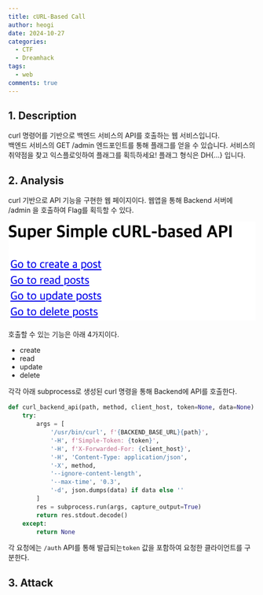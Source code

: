 ```yaml
---
title: cURL-Based Call
author: heogi
date: 2024-10-27
categories:
  - CTF
  - Dreamhack
tags:
  - web
comments: true
---
```

## 1. Description

curl 명령어를 기반으로 백엔드 서비스의 API를 호출하는 웹 서비스입니다.  
백엔드 서비스의 GET /admin 엔드포인트를 통해 플래그를 얻을 수 있습니다.
서비스의 취약점을 찾고 익스플로잇하여 플래그를 획득하세요!
플래그 형식은 DH{...} 입니다.

## 2. Analysis
curl 기반으로 API 기능을 구현한 웹 페이지이다.
웹앱을 통해 Backend 서버에 /admin 을 호출하여 Flag를 획득할 수 있다.

![](../assets/img/Pasted%20image%2020241028082030.png)

호출할 수 있는 기능은 아래 4가지이다.
* create
* read
* update
* delete

각각 아래 subprocess로 생성된 curl 명령을 통해 Backend에 API를 호출한다.

```python
def curl_backend_api(path, method, client_host, token=None, data=None):
	try:
		args = [
			'/usr/bin/curl', f'{BACKEND_BASE_URL}{path}',
			'-H', f'Simple-Token: {token}',
			'-H', f'X-Forwarded-For: {client_host}',
			'-H', 'Content-Type: application/json',
			'-X', method,
			'--ignore-content-length',
			'--max-time', '0.3',
			'-d', json.dumps(data) if data else ''
		]
		res = subprocess.run(args, capture_output=True)
		return res.stdout.decode()
	except:
		return None
```

각 요청에는 `/auth` API를 통해 발급되는`token` 값을 포함하여 요청한 클라이언트를 구분한다.



## 3. Attack
